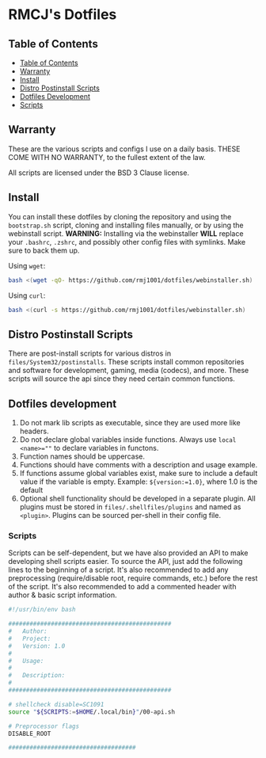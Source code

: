 # RMCJ's Dotfiles

## Table of Contents

- [Table of Contents](#table-of-contents)
- [Warranty](#warranty)
- [Install](#install)
- [Distro Postinstall Scripts](#distro-postinstall-scripts)
- [Dotfiles Development](#dotfiles-development)
- [Scripts](#scripts)

## Warranty

These are the various scripts and configs I use on a daily basis.
THESE COME WITH NO WARRANTY, to the fullest extent of the law.

All scripts are licensed under the BSD 3 Clause license.

## Install

You can install these dotfiles by cloning the repository and using the
`bootstrap.sh` script, cloning and installing files manually, or by
using the webinstall script. **WARNING:** Installing via the webinstaller
**WILL** replace your `.bashrc`, `.zshrc`, and possibly other config files with 
symlinks. Make sure to back them up.

Using `wget`:

```bash
bash <(wget -qO- https://github.com/rmj1001/dotfiles/webinstaller.sh)
```

Using `curl`:

```bash
bash <(curl -s https://github.com/rmj1001/dotfiles/webinstaller.sh)
```

## Distro Postinstall Scripts

There are post-install scripts for various distros in 
`files/System32/postinstalls`. These scripts install common repositories and 
software for development, gaming, media (codecs), and more. These scripts will 
source the api since they need certain common functions.

## Dotfiles development

1. Do not mark lib scripts as executable, since they are used more like headers.
2. Do not declare global variables inside functions. Always use 
`local <name>=""` to declare variables in functons.
3. Function names should be uppercase.
4. Functions should have comments with a description and usage example.
5. If functions assume global variables exist, make sure to include a default 
value if the variable is empty.
Example: `${version:=1.0}`, where 1.0 is the default
6. Optional shell functionality should be developed in a separate plugin.
All plugins must be stored in `files/.shellfiles/plugins` and named as
`<plugin>`. Plugins can be sourced per-shell in their config file.

### Scripts

Scripts can be self-dependent, but we have also provided an API
to make developing shell scripts easier. To source the API, just
add the following lines to the beginning of a script. It's also
recommended to add any preprocessing (require/disable root, 
require commands, etc.) before the rest of the script. It's also 
recommended to add a commented header with author & basic script information.

```bash
#!/usr/bin/env bash

##############################################
#   Author: 
#   Project: 
#   Version: 1.0
#
#   Usage: 
#
#   Description:
#
##############################################

# shellcheck disable=SC1091
source "${SCRIPTS:=$HOME/.local/bin}"/00-api.sh

# Preprocessor flags
DISABLE_ROOT

####################################

```
